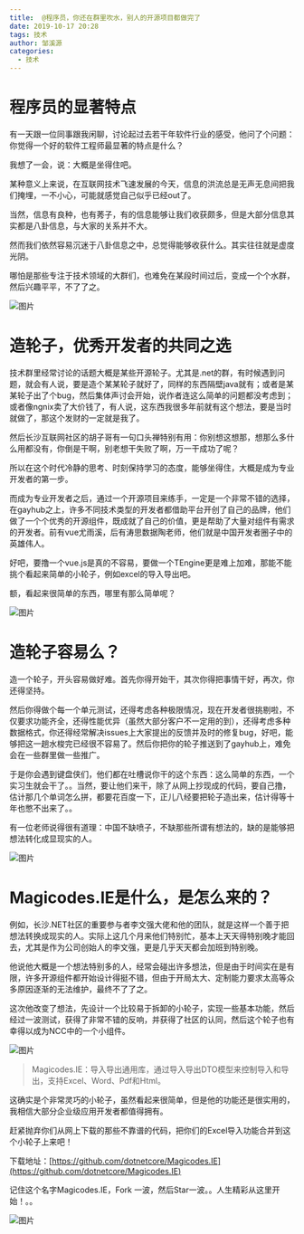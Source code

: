 ```yaml
---
title:  @程序员，你还在群里吹水，别人的开源项目都做完了
date: 2019-10-17 20:28
tags: 技术
author: 邹溪源
categories:
  - 技术
---
```

# 程序员的显著特点
有一天跟一位同事跟我闲聊，讨论起过去若干年软件行业的感受，他问了个问题：你觉得一个好的软件工程师最显著的特点是什么？

我想了一会，说：大概是坐得住吧。

某种意义上来说，在互联网技术飞速发展的今天，信息的洪流总是无声无息间把我们掩埋，一不小心，可能就感觉自己似乎已经out了。

当然，信息有良种，也有莠子，有的信息能够让我们收获颇多，但是大部分信息其实都是八卦信息，与大家的关系并不大。

然而我们依然容易沉迷于八卦信息之中，总觉得能够收获什么。其实往往就是虚度光阴。

哪怕是那些专注于技术领域的大群们，也难免在某段时间过后，变成一个个水群，然后兴趣平平，不了了之。

![图片](https://uploader.shimo.im/f/l1J79X3f4n0tZF5s.png!thumbnail)

# 造轮子，优秀开发者的共同之选
技术群里经常讨论的话题大概是某些开源轮子。尤其是.net的群，有时候遇到问题，就会有人说，要是造个某某轮子就好了，同样的东西隔壁java就有；或者是某某轮子出了个bug，然后集体声讨会开始，说作者连这么简单的问题都没考虑到；或者像ngnix卖了大价钱了，有人说，这东西我很多年前就有这个想法，要是当时就做了，那这个发财的一定就是我了。

然后长沙互联网社区的胡子哥有一句口头禅特别有用：你别想这想那，想那么多什么用都没有，你倒是干啊，别老想干失败了啊，万一干成功了呢？

所以在这个时代冷静的思考、时刻保持学习的态度，能够坐得住，大概是成为专业开发者的第一步。

而成为专业开发者之后，通过一个开源项目来练手，一定是一个非常不错的选择，在gayhub之上，许多不同技术类型的开发者都借助平台开创了自己的品牌，他们做了一个个优秀的开源组件，既成就了自己的价值，更是帮助了大量对组件有需求的开发者。前有vue尤雨溪，后有涛思数据陶老师，他们就是中国开发者圈子中的英雄伟人。

好吧，要撸一个vue.js是真的不容易，要做一个TEngine更是难上加难，那能不能挑个看起来简单的小轮子，例如excel的导入导出吧。

额，看起来很简单的东西，哪里有那么简单呢？

![图片](https://uploader.shimo.im/f/fdskwoAGh0YDTVZm.png!thumbnail)

# 造轮子容易么？
造一个轮子，开头容易做好难。首先你得开始干，其次你得把事情干好，再次，你还得坚持。

然后你得做个每一个单元测试，还得考虑各种极限情况，现在开发者很挑剔啦，不仅要求功能齐全，还得性能优异（虽然大部分客户不一定用的到），还得考虑多种数据格式，你还得经常解决issues上大家提出的反馈并及时的修复bug，好吧，能够把这一趟水梭完已经很不容易了。然后你把你的轮子推送到了gayhub上，难免会在一些群里做一些推广。

于是你会遇到键盘侠们，他们都在吐槽说你干的这个东西：这么简单的东西，一个实习生就会干了。。当然，要让他们来干，除了从网上抄现成的代码，要自己撸，估计那几个单词怎么拼，都要花百度一下，正儿八经要把轮子造出来，估计得等十年也憋不出来了。。

有一位老师说得很有道理：中国不缺喷子，不缺那些所谓有想法的，缺的是能够把想法转化成显现实的人。

![图片](https://uploader.shimo.im/f/4Idy5slc6MgfzuAz.gif)

# Magicodes.IE是什么，是怎么来的？
例如，长沙.NET社区的重要参与者李文强大佬和他的团队，就是这样一个善于把想法转换成现实的人。实际上这几个月来他们特别忙，基本上天天得特别晚才能回去，尤其是作为公司创始人的李文强，更是几乎天天都会加班到特别晚。

他说他大概是一个想法特别多的人，经常会碰出许多想法，但是由于时间实在是有限，许多开源组件都开始设计得挺不错，但由于开局太大、定制能力要求太高等众多原因逐渐的无法维护，最终不了了之。

这次他改变了想法，先设计一个比较易于拆卸的小轮子，实现一些基本功能，然后经过一波测试，获得了非常不错的反响，并获得了社区的认同，然后这个轮子也有幸得以成为NCC中的一个小组件。

![图片](https://uploader.shimo.im/f/K6eHEoBZKuUVRWz6.png!thumbnail)

>Magicodes.IE：导入导出通用库，通过导入导出DTO模型来控制导入和导出，支持Excel、Word、Pdf和Html。

这确实是个非常灵巧的小轮子，虽然看起来很简单，但是他的功能还是很实用的，我相信大部分企业级应用开发者都值得拥有。

赶紧抛弃你们从网上下载的那些不靠谱的代码，把你们的Excel导入功能合并到这个小轮子上来吧！

下载地址：[https://github.com/dotnetcore/Magicodes.IE](https://github.com/dotnetcore/Magicodes.IE)

记住这个名字Magicodes.IE，Fork 一波，然后Star一波。。人生精彩从这里开始！。。

![图片](https://uploader.shimo.im/f/ZSbhAsAVou86URtL.jpg!thumbnail)

